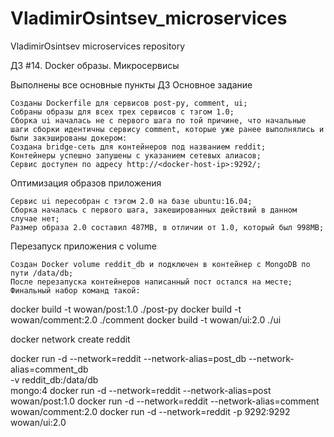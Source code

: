 # VladimirOsintsev_microservices
VladimirOsintsev microservices repository

ДЗ #14. Docker образы. Микросервисы

Выполнены все основные  пункты ДЗ
Основное задание

    Созданы Dockerfile для сервисов post-py, comment, ui;
    Собраны образы для всех трех сервисов с тэгом 1.0;
    Сборка ui началась не с первого шага по той причине, что начальные шаги сборки идентичны сервису comment, которые уже ранее выполнялись и были закэшированы докером:
    Создана bridge-сеть для контейнеров под названием reddit;
    Контейнеры успешно запушены с указанием сетевых алиасов;
    Сервис доступен по адресу http://<docker-host-ip>:9292/;
 Оптимизация образов приложения

    Сервис ui пересобран с тэгом 2.0 на базе ubuntu:16.04;
    Сборка началась с первого шага, закешированных действий в данном случае нет;
    Размер образа 2.0 составил 487MB, в отличии от 1.0, который был 998MB;

Перезапуск приложения с volume

    Создан Docker volume reddit_db и подключен в контейнер с MongoDB по пути /data/db;
    После перезапуска контейнеров написанный пост остался на месте;
    Финальный набор команд такой:

docker build -t wowan/post:1.0 ./post-py
docker build -t wowan/comment:2.0 ./comment
docker build -t wowan/ui:2.0 ./ui

docker network create reddit

docker run -d --network=reddit --network-alias=post_db --network-alias=comment_db \
  -v reddit_db:/data/db \
  mongo:4
docker run -d --network=reddit --network-alias=post wowan/post:1.0
docker run -d --network=reddit --network-alias=comment wowan/comment:2.0
docker run -d --network=reddit -p 9292:9292 wowan/ui:2.0
